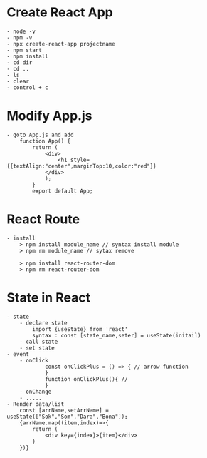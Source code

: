
# Create React App
    - node -v
    - npm -v
    - npx create-react-app projectname
    - npm start
    - npm install
    - cd dir
    - cd ..
    - ls
    - clear
    - control + c 
# Modify App.js
    - goto App.js and add
        function App() {
            return (
                <div>
                    <h1 style={{textAlign:"center",marginTop:10,color:"red"}}
                </div>
                );
            }
            export default App;
# React Route 
    - install
        > npm install module_name // syntax install module 
        > npm rm module_name // sytax remove

        > npm install react-router-dom
        > npm rm react-router-dom
# State in React
    - state 
        - declare state
            import {useState} from 'react'
            syntax : const [state_name,seter] = useState(initail)
        - call state
        - set state
    - event
        - onClick
                const onClickPlus = () => { // arrow function
                }
                function onClickPlus(){ //
                }
        - onChange
        - .....
    - Render data/list
        const [arrName,setArrName] = useState(["Sok","Som","Dara","Bona"]); 
        {arrName.map((item,index)=>{
            return (
                <div key={index}>{item}</div>  
            )
        })}


